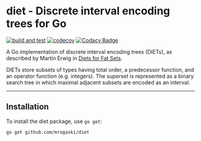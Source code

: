 diet - Discrete interval encoding trees for Go
==============================================

[![build and test](https://github.com/mrogaski/diet/actions/workflows/ci.yml/badge.svg)](https://github.com/mrogaski/diet/actions/workflows/ci.yml)
[![codecov](https://codecov.io/gh/mrogaski/diet/branch/main/graph/badge.svg?token=xbOzAjNDCr)](https://codecov.io/gh/mrogaski/diet)
[![Codacy Badge](https://app.codacy.com/project/badge/Grade/b94b9d23356848df8b3e2baed7481ad3)](https://www.codacy.com/gh/mrogaski/diet/dashboard?utm_source=github.com&amp;utm_medium=referral&amp;utm_content=mrogaski/diet&amp;utm_campaign=Badge_Grade)

A Go implementation of discrete interval encoding trees (DIETs), as described by Martin Erwig in
[Diets for Fat Sets](https://web.engr.oregonstate.edu/~erwig/papers/Diet_JFP98.pdf).

DIETs store subsets of types having total order, a predecessor function, and an operator function (e.g. integers).
The superset is represented as a binary search tree in which maximal adjacent subsets are encoded as an interval.

---

## Installation

To install the diet package, use `go get`:

    go get github.com/mrogaski/diet
